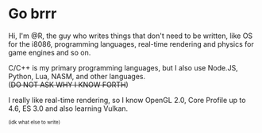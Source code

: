 # Go brrr
Hi, I'm @R, the guy who writes things that don't need to be written, like OS for the i8086, programming languages, real-time rendering and physics for game engines and so on.

C/C++ is my primary programming languages, but I also use Node.JS, Python, Lua, NASM, and other languages.<br>
(~~DO NOT ASK WHY I KNOW FORTH~~)

I really like real-time rendering, so I know OpenGL 2.0, Core Profile up to 4.6, ES 3.0 and also learning Vulkan.

<sup><sup>(idk what else to write)</sup></sup>
